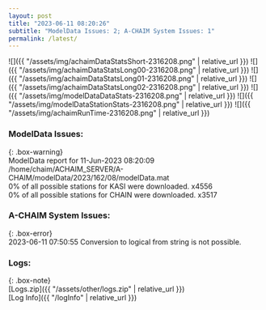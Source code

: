 ```yaml
---
layout: post
title: "2023-06-11 08:20:26"
subtitle: "ModelData Issues: 2; A-CHAIM System Issues: 1"
permalink: /latest/
---
```


![]({{ "/assets/img/achaimDataStatsShort-2316208.png" | relative_url }})
![]({{ "/assets/img/achaimDataStatsLong00-2316208.png" | relative_url }})
![]({{ "/assets/img/achaimDataStatsLong01-2316208.png" | relative_url }})
![]({{ "/assets/img/achaimDataStatsLong02-2316208.png" | relative_url }})
![]({{ "/assets/img/modelDataDataStats-2316208.png" | relative_url }})
![]({{ "/assets/img/modelDataStationStats-2316208.png" | relative_url }})
![]({{ "/assets/img/achaimRunTime-2316208.png" | relative_url }})


### ModelData Issues:  
  
{: .box-warning}  
 ModelData report for 11-Jun-2023 08:20:09   
 /home/chaim/ACHAIM_SERVER/A-CHAIM/modelData/2023/162/08/modelData.mat   
 0% of all possible stations for KASI were downloaded. x4556   
 0% of all possible stations for CHAIN were downloaded. x3517   
  
### A-CHAIM System Issues:  
  
{: .box-error}  
2023-06-11 07:50:55 Conversion to logical from string is not possible.  

### Logs:  
  
{: .box-note}  
[Logs.zip]({{ "/assets/other/logs.zip" | relative_url }})  
[Log Info]({{ "/logInfo" | relative_url }})  
